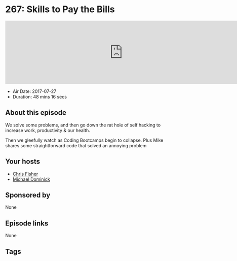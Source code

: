 # 267: Skills to Pay the Bills

<iframe src="https://player.fireside.fm/v2/MLf2ZzhC+YdfeF1v8?theme=dark" width="740" height="200" frameborder="0" scrolling="no"></iframe>

* Air Date: 2017-07-27
* Duration: 48 mins 16 secs

## About this episode

We solve some problems, and then go down the rat hole of self hacking to increase work, productivity & our health. 

Then we gleefully watch as Coding Bootcamps begin to collapse. Plus Mike shares some straightforward code that solved an annoying problem


## Your hosts
* [Chris Fisher](https://coder.show/hosts/chrislas)
* [Michael Dominick](https://coder.show/hosts/michael)

## Sponsored by

None



## Episode links

None



## Tags

